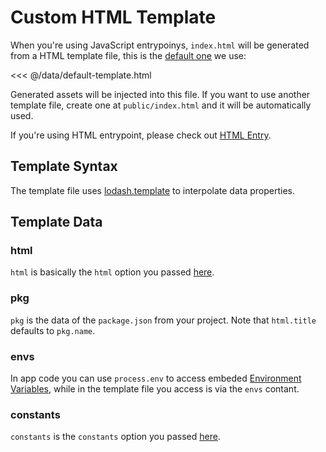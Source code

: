 # Custom HTML Template

When you're using JavaScript entrypoinys, `index.html` will be generated from a HTML template file, this is the [default one](https://github.com/egoist/poi/blob/master/core/poi/lib/webpack/default-template.html) we use:

<<< @/data/default-template.html

Generated assets will be injected into this file. If you want to use another template file, create one at `public/index.html` and it will be automatically used.

If you're using HTML entrypoint, please check out [HTML Entry](./html-entry.md).

## Template Syntax

The template file uses [lodash.template](https://lodash.com/docs/4.17.11#template) to interpolate data properties.

## Template Data

### html

`html` is basically the `html` option you passed [here](../config.md#html).

### pkg

`pkg` is the data of the `package.json` from your project. Note that `html.title` defaults to `pkg.name`.

### envs

In app code you can use `process.env` to access embeded [Environment Variables](./environment-variables.md), while in the template file you access is via the `envs` contant.

### constants

`constants` is the `constants` option you passed [here](../config.md#constants).